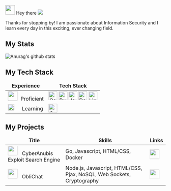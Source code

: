 <img src="https://slackmojis.com/emojis/22158-oh-hello/download" width="30"/> Hey there 
![](https://komarev.com/ghpvc/?username=wirespecter&label=Visitor) 

Thanks for stopping by! I am passionate about Information Security and I learn every day in this exciting, ever changing field.

<h2>My Stats</h2>

![Anurag's github stats](https://github-readme-stats.vercel.app/api?username=wirespecter&count_private=true&bg_color=30,6e87c7,000061&title_color=fff&text_color=fff)


<h2>My Tech Stack</h2>

<table>
  <thead align="center">
    <tr border: none;>
      <td><b>Experience</b></td>
      <td><b>Tech Stack</b></td>
    </tr>
  </thead>
  <tbody>
    <tr>
      <td><img src="https://emojis.slackmojis.com/emojis/images/1621492453/40491/expert.gif?1621492453" width="30" style="margin-right:10px"/>Proficient</td>
<td><a href="https://go.dev/" target="_blank"><img alt="Go" src="https://img.shields.io/badge/-Go-1cb0d5?style=flat-square&logo=go&logoColor=white" height="27"/></a>
     <a href="https://www.python.org/" target="_blank"><img alt="Python" src="https://img.shields.io/badge/-Python-4B8BBE?style=flat-square&logo=python&logoColor=white" height="27"/></a>
       <a href="https://www.javascript.com/" target="_blank"><img alt="Javascript" src="https://img.shields.io/badge/-Javascript-e78750?style=flat-square&logo=javascript&logoColor=white" height="27"/></a>
            <a href="https://www.docker.com/" target="_blank"><img alt="Docker" src="https://img.shields.io/badge/-Docker-0db7ed?style=flat-square&logo=docker&logoColor=white" height="27"/></a>
            <a href="https://www.linux.org/" target="_blank"><img alt="Linux" src="https://img.shields.io/badge/-Linux-F3CD00?style=flat-square&logo=linux&logoColor=white" height="27"/></a>
        </td>
    </tr>
    <tr>
        <td><img src="https://slackmojis.com/emojis/18436-loading/download" width="20" style="margin-right:20px"/> Learning</td>
        <td>
            <a href="https://kubernetes.io/" target="_blank"><img alt="Kubernetes" src="https://img.shields.io/badge/-Kubernetes-1c5cf7?style=flat-square&logo=kubernetes&logoColor=white" height="27"/></a>
        </td>
    </tr>
  </tbody>
</table>   

<h2>My Projects</h2>

<table>
  <thead align="center">
    <tr border: none;>
      <td><b>Title</b></td>
      <td><b>Skills</b></td>
      <td><b>Links</b></td>
    </tr>
  </thead>
  <tbody>
        <tr>
       <td><img src="https://emojis.slackmojis.com/emojis/images/1643514980/10065/evil_parrot.gif?1643514980" width="30" style="margin-right:10px"/> CyberAnubis Exploit Search Engine</td>
       <td>Go, Javascript, HTML/CSS, Docker</td>
       <td><a href="https://www.cyberanubis.com/" target="_blank"><img src="https://img.icons8.com/stickers/344/domain.png" width="30"/></a>
       </td>
    </tr>
    <tr>
       <td><img src="https://emojis.slackmojis.com/emojis/images/1643510948/51530/chatting.gif?1643510948" width="30" style="margin-right:10px"/> ObliChat</td>
       <td>Node.js, Javascript, HTML/CSS, Pjax, NoSQL, Web Sockets, Cryptography</td>
       <td><a href="https://github.com/wirespecter/oblichat" target="_blank"><img src="https://img.icons8.com/stickers/344/github.png" width="30"/></a>
       </td>
    </tr>	
  </tbody>
</table>
